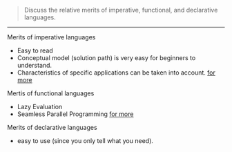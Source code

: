 > Discuss the relative merits of imperative, functional, and declarative languages. 

--------------------------------

Merits of imperative languages
* Easy to read
* Conceptual model (solution path) is very easy for beginners to understand. 
* Characteristics of specific applications can be taken into account. 
[for more](https://www.ionos.com/digitalguide/websites/web-development/imperative-programming/)

Mertis of functional languages
* Lazy Evaluation
* Seamless Parallel Programming
[for more](https://en.wikipedia.org/wiki/Functional_programming)

Merits of declarative languages
* easy to use (since you only tell what you need). 
